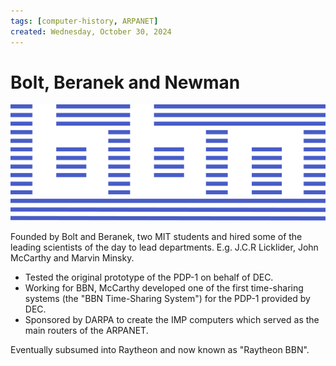 ```yaml
---
tags: [computer-history, ARPANET]
created: Wednesday, October 30, 2024
---
```


# Bolt, Beranek and Newman

![BBN logo](static/bbn-logo.png)

Founded by Bolt and Beranek, two MIT students and hired some of the leading
scientists of the day to lead departments. E.g. J.C.R Licklider, John McCarthy
and Marvin Minsky.

- Tested the original prototype of the PDP-1 on behalf of DEC.
- Working for BBN, McCarthy developed one of the first time-sharing systems (the
  "BBN Time-Sharing System") for the PDP-1 provided by DEC.
- Sponsored by DARPA to create the IMP computers which served as the main
  routers of the ARPANET.

Eventually subsumed into Raytheon and now known as "Raytheon BBN".

